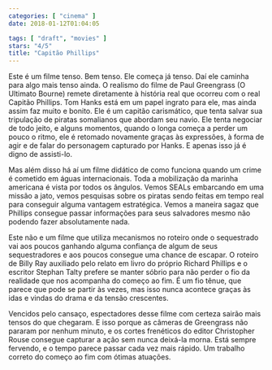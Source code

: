 ```yaml
---
categories: [ "cinema" ]
date: 2018-01-12T01:04:05

tags: [ "draft", "movies" ]
stars: "4/5"
title: "Capitão Phillips"
---
```

Este é um filme tenso. Bem tenso. Ele começa já tenso. Daí ele caminha para algo mais tenso ainda. O realismo do filme de Paul Greengrass (O Ultimato Bourne) remete diretamente à história real que ocorreu com o real Capitão Phillips. Tom Hanks está em um papel ingrato para ele, mas ainda assim faz muito e bonito. Ele é um capitão carismático, que tenta salvar sua tripulação de piratas somalianos que abordam seu navio. Ele tenta negociar de todo jeito, e alguns momentos, quando o longa começa a perder um pouco o ritmo, ele é retomado novamente graças às expressões, à forma de agir e de falar do personagem capturado por Hanks. E apenas isso já é digno de assisti-lo.

Mas além disso há aí um filme didático de como funciona quando um crime é cometido em águas internacionais. Toda a mobilização da marinha americana é vista por todos os ângulos. Vemos SEALs embarcando em uma missão a jato, vemos pesquisas sobre os piratas sendo feitas em tempo real para conseguir alguma vantagem estratégica. Vemos a maneira sagaz que Phillips consegue passar informações para seus salvadores mesmo não podendo fazer absolutamente nada.

Este não e um filme que utiliza mecanismos no roteiro onde o sequestrado vai aos poucos ganhando alguma confiança de algum de seus sequestradores e aos poucos consegue uma chance de escapar. O roteiro de Billy Ray auxiliado pelo relato em livro do próprio Richard Phillips e o escritor Stephan Talty prefere se manter sóbrio para não perder o fio da realidade que nos acompanha do começo ao fim. É um fio tênue, que parece que pode se partir às vezes, mas isso nunca acontece graças às idas e vindas do drama e da tensão crescentes.

Vencidos pelo cansaço, espectadores desse filme com certeza sairão mais tensos do que chegaram. E isso porque as câmeras de Greengrass não pararam por nenhum minuto, e os cortes frenéticos do editor Christopher Rouse consegue capturar a ação sem nunca deixá-la morna. Está sempre fervendo, e o tempo parece passar cada vez mais rápido. Um trabalho correto do começo ao fim com ótimas atuações.

